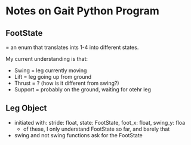 # Notes on Gait Python Program

## FootState
= an enum that translates ints 1-4 into different states.

My current understanding is that:
- Swing = leg currently moving
- Lift = leg going up from ground
- Thrust = ? (how is it different from swing?)
- Support = probably on the ground, waiting for otehr leg



## Leg Object
- initiated with: stride: float, state: FootState, foot_x: float, swing_y: floa
    - of these, I only understand FootState so far, and barely that
- swing and not swing functions ask for the FootState

